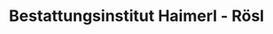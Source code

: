 ---
title: "Bestattungsinstitut Haimerl - Rösl"
url: /hahnbach/bestattungsinstitut-haimerl-roesl/
shop: Bestattungen
---